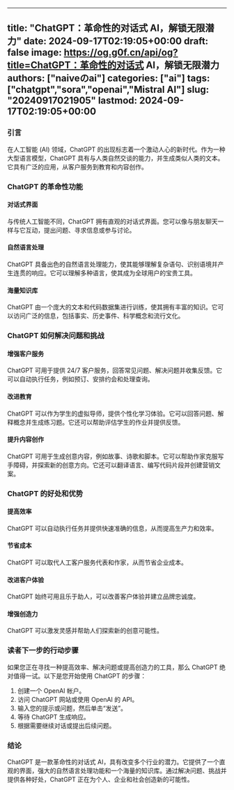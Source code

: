 
---
title: "ChatGPT：革命性的对话式 AI，解锁无限潜力"
date: 2024-09-17T02:19:05+00:00
draft: false
image: https://og.g0f.cn/api/og?title=ChatGPT：革命性的对话式 AI，解锁无限潜力
authors: ["naiveのai"]
categories: ["ai"]
tags: ["chatgpt","sora","openai","Mistral AI"]
slug: "20240917021905"
lastmod: 2024-09-17T02:19:05+00:00
---
### 引言

在人工智能 (AI) 领域，ChatGPT 的出现标志着一个激动人心的新时代。作为一种大型语言模型，ChatGPT 具有与人类自然交谈的能力，并生成类似人类的文本。它具有广泛的应用，从客户服务到教育和内容创作。

### ChatGPT 的革命性功能

#### 对话式界面

与传统人工智能不同，ChatGPT 拥有直观的对话式界面。您可以像与朋友聊天一样与它互动，提出问题、寻求信息或参与讨论。

#### 自然语言处理

ChatGPT 具备出色的自然语言处理能力，使其能够理解复杂语句、识别语境并产生连贯的响应。它可以理解多种语言，使其成为全球用户的宝贵工具。

#### 海量知识库

ChatGPT 由一个庞大的文本和代码数据集进行训练，使其拥有丰富的知识。它可以访问广泛的信息，包括事实、历史事件、科学概念和流行文化。

### ChatGPT 如何解决问题和挑战

#### 增强客户服务

ChatGPT 可用于提供 24/7 客户服务，回答常见问题、解决问题并收集反馈。它可以自动执行任务，例如预订、安排约会和处理查询。

#### 改进教育

ChatGPT 可以作为学生的虚拟导师，提供个性化学习体验。它可以回答问题、解释概念并生成练习题。它还可以帮助评估学生的作业并提供反馈。

#### 提升内容创作

ChatGPT 可用于生成创意内容，例如故事、诗歌和脚本。它可以帮助作家克服写手障碍，并探索新的创意方向。它还可以翻译语言、编写代码片段并创建营销文案。

### ChatGPT 的好处和优势

#### 提高效率

ChatGPT 可以自动执行任务并提供快速准确的信息，从而提高生产力和效率。

#### 节省成本

ChatGPT 可以取代人工客户服务代表和作家，从而节省企业成本。

#### 改进客户体验

ChatGPT 始终可用且乐于助人，可以改善客户体验并建立品牌忠诚度。

#### 增强创造力

ChatGPT 可以激发灵感并帮助人们探索新的创意可能性。

### 读者下一步的行动步骤

如果您正在寻找一种提高效率、解决问题或提高创造力的工具，那么 ChatGPT 绝对值得一试。以下是您开始使用 ChatGPT 的步骤：

1. 创建一个 OpenAI 帐户。
2. 访问 ChatGPT 网站或使用 OpenAI 的 API。
3. 输入您的提示或问题，然后单击“发送”。
4. 等待 ChatGPT 生成响应。
5. 根据需要继续对话或提出后续问题。

### 结论

ChatGPT 是一款革命性的对话式 AI，具有改变多个行业的潜力。它提供了一个直观的界面，强大的自然语言处理功能和一个海量的知识库。通过解决问题、挑战并提供各种好处，ChatGPT 正在为个人、企业和社会创造新的可能性。